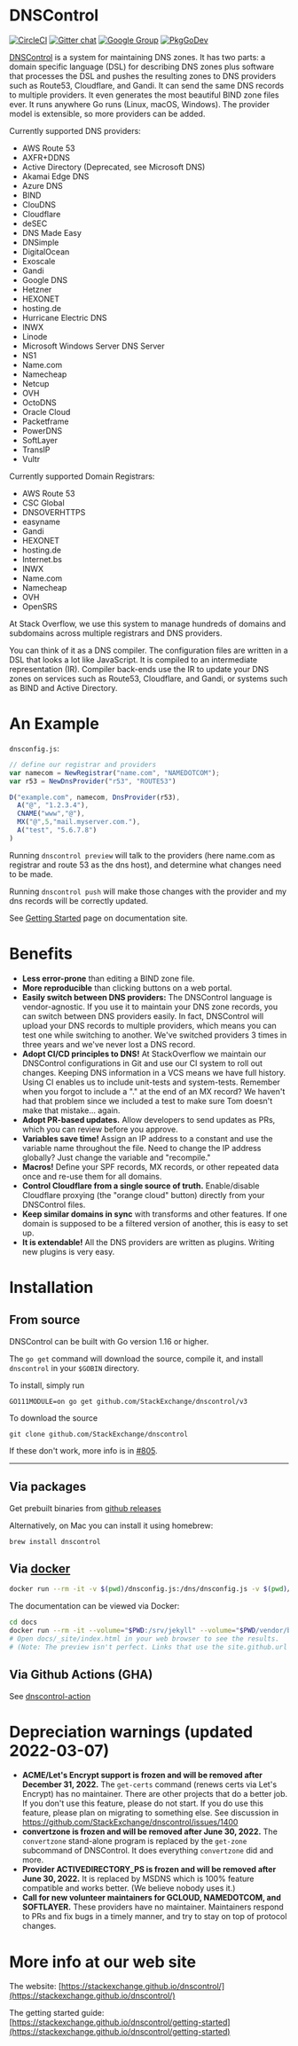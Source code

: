 # DNSControl

[![CircleCI](https://circleci.com/gh/StackExchange/dnscontrol/tree/master.svg?style=svg)](https://circleci.com/gh/StackExchange/dnscontrol/tree/master)
[![Gitter chat](https://badges.gitter.im/dnscontrol/Lobby.png)](https://gitter.im/dnscontrol/Lobby)
[![Google Group](https://img.shields.io/badge/google%20group-chat-green.svg)](https://groups.google.com/forum/#!forum/dnscontrol-discuss)
[![PkgGoDev](https://pkg.go.dev/badge/github.com/StackExchange/dnscontrol)](https://pkg.go.dev/github.com/StackExchange/dnscontrol)

[DNSControl](https://stackexchange.github.io/dnscontrol/) is a system
for maintaining DNS zones.  It has two parts:
a domain specific language (DSL) for describing DNS zones plus
software that processes the DSL and pushes the resulting zones to
DNS providers such as Route53, Cloudflare, and Gandi.  It can send
the same DNS records to multiple providers.  It even generates
the most beautiful BIND zone files ever.  It runs anywhere Go runs (Linux, macOS,
Windows). The provider model is extensible, so more providers can be added.

Currently supported DNS providers:
 - AWS Route 53
 - AXFR+DDNS
 - Active Directory (Deprecated, see Microsoft DNS)
 - Akamai Edge DNS
 - Azure DNS
 - BIND
 - ClouDNS
 - Cloudflare
 - deSEC
 - DNS Made Easy
 - DNSimple
 - DigitalOcean
 - Exoscale
 - Gandi
 - Google DNS
 - Hetzner
 - HEXONET
 - hosting.de
 - Hurricane Electric DNS
 - INWX
 - Linode
 - Microsoft Windows Server DNS Server
 - NS1
 - Name.com
 - Namecheap
 - Netcup
 - OVH
 - OctoDNS
 - Oracle Cloud
 - Packetframe
 - PowerDNS
 - SoftLayer
 - TransIP
 - Vultr

Currently supported Domain Registrars:
 - AWS Route 53
 - CSC Global
 - DNSOVERHTTPS
 - easyname
 - Gandi
 - HEXONET
 - hosting.de
 - Internet.bs
 - INWX
 - Name.com
 - Namecheap
 - OVH
 - OpenSRS


At Stack Overflow, we use this system to manage hundreds of domains
and subdomains across multiple registrars and DNS providers.

You can think of it as a DNS compiler.  The configuration files are
written in a DSL that looks a lot like JavaScript.  It is compiled
to an intermediate representation (IR).  Compiler back-ends use the
IR to update your DNS zones on services such as Route53, Cloudflare,
and Gandi, or systems such as BIND and Active Directory.

# An Example

`dnsconfig.js`:

```js
// define our registrar and providers
var namecom = NewRegistrar("name.com", "NAMEDOTCOM");
var r53 = NewDnsProvider("r53", "ROUTE53")

D("example.com", namecom, DnsProvider(r53),
  A("@", "1.2.3.4"),
  CNAME("www","@"),
  MX("@",5,"mail.myserver.com."),
  A("test", "5.6.7.8")
)
```

Running `dnscontrol preview` will talk to the providers (here name.com as registrar and route 53 as the dns host), and determine what changes need to be made.

Running `dnscontrol push` will make those changes with the provider and my dns records will be correctly updated.

See [Getting Started](https://stackexchange.github.io/dnscontrol/getting-started) page on documentation site.

# Benefits

* **Less error-prone** than editing a BIND zone file.
* **More reproducible**  than clicking buttons on a web portal.
* **Easily switch between DNS providers:**  The DNSControl language is
  vendor-agnostic.  If you use it to maintain your DNS zone records,
  you can switch between DNS providers easily. In fact, DNSControl
  will upload your DNS records to multiple providers, which means you
  can test one while switching to another. We've switched providers 3
  times in three years and we've never lost a DNS record.
* **Adopt CI/CD principles to DNS!**  At StackOverflow we maintain our
  DNSControl configurations in Git and use our CI system to roll out
  changes.  Keeping DNS information in a VCS means we have full
  history.  Using CI enables us to include unit-tests and
  system-tests.  Remember when you forgot to include a "." at the end
  of an MX record?  We haven't had that problem since we included a
  test to make sure Tom doesn't make that mistake... again.
* **Adopt PR-based updates.**  Allow developers to send updates as PRs,
  which you can review before you approve.
* **Variables save time!**  Assign an IP address to a constant and use the
  variable name throughout the file. Need to change the IP address
  globally? Just change the variable and "recompile."
* **Macros!**  Define your SPF records, MX records, or other repeated data
  once and re-use them for all domains.
* **Control Cloudflare from a single source of truth.**  Enable/disable
  Cloudflare proxying (the "orange cloud" button) directly from your
  DNSControl files.
* **Keep similar domains in sync** with transforms and other features.  If
  one domain is supposed to be a filtered version of another, this is
  easy to set up.
* **It is extendable!**  All the DNS providers are written as plugins.
  Writing new plugins is very easy.

# Installation

## From source

DNSControl can be built with Go version 1.16 or higher.

The `go get` command will download the source, compile it, and
install `dnscontrol` in your `$GOBIN` directory.

To install, simply run

    GO111MODULE=on go get github.com/StackExchange/dnscontrol/v3

To download the source

    git clone github.com/StackExchange/dnscontrol

If these don't work, more info is in [#805](https://github.com/StackExchange/dnscontrol/issues/805).

---


## Via packages

Get prebuilt binaries from [github releases](https://github.com/StackExchange/dnscontrol/releases/latest)

Alternatively, on Mac you can install it using homebrew:

`brew install dnscontrol`

## Via [docker](https://hub.docker.com/r/stackexchange/dnscontrol/)

```bash
docker run --rm -it -v $(pwd)/dnsconfig.js:/dns/dnsconfig.js -v $(pwd)/creds.json:/dns/creds.json stackexchange/dnscontrol dnscontrol preview
```

The documentation can be viewed via Docker:

```bash
cd docs
docker run --rm -it --volume="$PWD:/srv/jekyll" --volume="$PWD/vendor/bundle:/usr/local/bundle" --env JEKYLL_ENV=production jekyll/jekyll:3.8 jekyll build -V
# Open docs/_site/index.html in your web browser to see the results.
# (Note: The preview isn't perfect. Links that use the site.github.url variable won't work.
```

## Via Github Actions (GHA)

See [dnscontrol-action](https://github.com/koenrh/dnscontrol-action)

# Depreciation warnings (updated 2022-03-07)

* **ACME/Let's Encrypt support is frozen and will be removed after December 31, 2022.**  The `get-certs` command (renews certs via Let's Encrypt) has no maintainer. There are other projects that do a better job. If you don't use this feature, please do not start. If you do use this feature, please plan on migrating to something else.  See discussion in https://github.com/StackExchange/dnscontrol/issues/1400
* **convertzone is frozen and will be removed after June 30, 2022.** The `convertzone` stand-alone program is replaced by the `get-zone` subcommand of DNSControl. It does everything `convertzone` did and more.
* **Provider ACTIVEDIRECTORY_PS is frozen and will be removed after June 30, 2022.** It is replaced by MSDNS which is 100% feature compatible and works better. (We believe nobody uses it.)
* **Call for new volunteer maintainers for GCLOUD, NAMEDOTCOM, and SOFTLAYER.** These providers have no maintainer. Maintainers respond to PRs and fix bugs in a timely manner, and try to stay on top of protocol changes.


# More info at our web site

The website: [https://stackexchange.github.io/dnscontrol/](https://stackexchange.github.io/dnscontrol/)

The getting started guide: [https://stackexchange.github.io/dnscontrol/getting-started](https://stackexchange.github.io/dnscontrol/getting-started)
